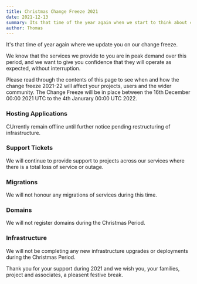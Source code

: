 ```yaml
---
title: Christmas Change Freeze 2021
date: 2021-12-13
summary: Its that time of the year again when we start to think about changes and maintenance around the Christmas Period
author: Thomas
---
```


It's that time of year again where we update you on our change freeze.

We know that the services we provide to you are in peak demand over this period, and we want to give you confidence that they will operate as expected, without interruption.

Please read through the contents of this page to see when and how the change freeze 2021-22 will affect your projects, users and the wider community.  The Change Freeze will be in place between the 16th December 00:00 2021 UTC to the 4th Janurary 00:00 UTC 2022.

### Hosting Applications

CUrrently remain offline until further notice pending restructuring of infrastructure.

### Support Tickets

We will continue to provide support to projects across our services where there is a total loss of service or outage.  

### Migrations

We will not honour any migrations of services during this time. 

### Domains

We will not register domains during the Christmas Period. 

### Infrastructure 

We will not be completing any new infrastructure upgrades or deployments during the Christmas Period. 

Thank you for your support during 2021 and we wish you, your families, project and associates, a pleasent festive break.


